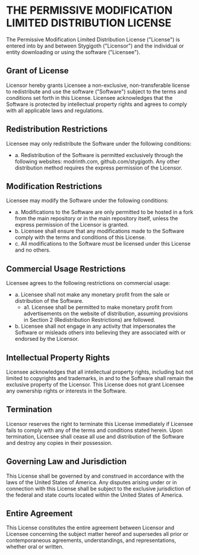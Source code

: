 # THE PERMISSIVE MODIFICATION LIMITED DISTRIBUTION LICENSE
The Permissive Modification Limited Distribution License ("License") is entered into by and between Stygigoth ("Licensor") and the individual or entity downloading or using the software ("Licensee").
## Grant of License
Licensor hereby grants Licensee a non-exclusive, non-transferable license to redistribute and use the software ("Software") subject to the terms and conditions set forth in this License. Licensee acknowledges that the Software is protected by intellectual property rights and agrees to comply with all applicable laws and regulations.
## Redistribution Restrictions
Licensee may only redistribute the Software under the following conditions:
- a. Redistribution of the Software is permitted exclusively through the following websites: modrinth.com, github.com/stygigoth. Any other distribution method requires the express permission of the Licensor.
## Modification Restrictions
Licensee may modify the Software under the following conditions:
- a. Modifications to the Software are only permitted to be hosted in a fork from the main repository or in the main repository itself, unless the express permission of the Licensor is granted.
- b. Licensee shall ensure that any modifications made to the Software comply with the terms and conditions of this License.
- c. All modifications to the Software must be licensed under this License and no others.
## Commercial Usage Restrictions
Licensee agrees to the following restrictions on commercial usage:
- a. Licensee shall not make any monetary profit from the sale or distribution of the Software.
  - a1. Licensee shall be permitted to make monetary profit from advertisements on the website of distribution, assuming provisions in Section 2 (Redistribution Restrictions) are followed.
- b. Licensee shall not engage in any activity that impersonates the Software or misleads others into believing they are associated with or endorsed by the Licensor.
## Intellectual Property Rights
Licensee acknowledges that all intellectual property rights, including but not limited to copyrights and trademarks, in and to the Software shall remain the exclusive property of the Licensor. This License does not grant Licensee any ownership rights or interests in the Software.
## Termination
Licensor reserves the right to terminate this License immediately if Licensee fails to comply with any of the terms and conditions stated herein. Upon termination, Licensee shall cease all use and distribution of the Software and destroy any copies in their possession.
## Governing Law and Jurisdiction
This License shall be governed by and construed in accordance with the laws of the United States of America. Any disputes arising under or in connection with this License shall be subject to the exclusive jurisdiction of the federal and state courts located within the United States of America.
## Entire Agreement
This License constitutes the entire agreement between Licensor and Licensee concerning the subject matter hereof and supersedes all prior or contemporaneous agreements, understandings, and representations, whether oral or written.
